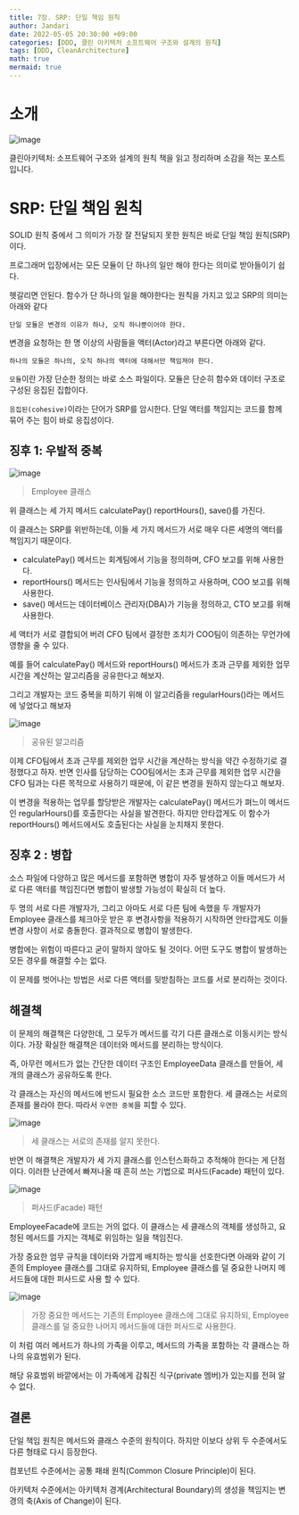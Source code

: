 ```yaml
---
title: 7장. SRP: 단일 책임 원칙
author: Jandari
date: 2022-05-05 20:30:00 +09:00
categories: [DDD, 클린 아키텍처 소프트웨어 구조와 설계의 원칙]
tags: [DDD, CleanArchitecture]
math: true
mermaid: true
---
```


# 소개

![image](/assets/img/post/2022-05-05-PPPCleanArchitecture_ch7/1.jpg)

클린아키텍처: 소프트웨어 구조와 설계의 원칙 책을 읽고 정리하며 소감을 적는 포스트입니다.

# SRP: 단일 책임 원칙

SOLID 원칙 중에서 그 의미가 가장 잘 전달되지 못한 원칙은 바로 단일 책임 원칙(SRP)이다.

프로그래머 입장에서는 모든 모듈이 단 하나의 일만 해야 한다는 의미로 받아들이기 쉽다.

헷갈리면 안된다. 함수가 단 하나의 일을 해야한다는 원칙을 가지고 있고 SRP의 의미는 아래와 같다

`단일 모듈은 변경의 이유가 하나, 오직 하나뿐이어야 한다.`

변경을 요청하는 한 명 이상의 사람들을 액터(Actor)라고 부른다면 아래와 같다.

`하나의 모듈은 하나의, 오직 하나의 액터에 대해서만 책임져야 한다.`

`모듈`이란 가장 단순한 정의는 바로 소스 파일이다. 모듈은 단순히 함수와 데이터 구조로 구성된 응집된 집합이다.

`응집된(cohesive)`이라는 단어가 SRP를 암시한다. 단일 액터를 책임지는 코드를 함께 묶어 주는 힘이 바로 응집성이다.

## 징후 1: 우발적 중복

![image](/assets/img/post/2022-05-05-PPPCleanArchitecture_ch7/2.jpg)
> Employee 클래스

위 클래스는 세 가지 메서드 calculatePay() reportHours(), save()를 가진다.

이 클래스는 SRP를 위반하는데, 이들 세 가지 메서드가 서로 매우 다른 세명의 액터를 책임지기 때문이다.

* calculatePay() 메서드는 회계팀에서 기능을 정의하며, CFO 보고를 위해 사용한다.
* reportHours() 메서드는 인사팀에서 기능을 정의하고 사용하며, COO 보고를 위해 사용한다.
* save() 메서드는 데이터베이스 관리자(DBA)가 기능을 정의하고, CTO 보고를 위해 사용한다.

세 액터가 서로 결합되어 버려 CFO 팀에서 결정한 조치가 COO팀이 의존하는 무언가에 영향을 줄 수 있다.

예를 들어 calculatePay() 메서드와 reportHours() 메서드가 초과 근무를 제외한 업무 시간을 계산하는 알고리즘을 공유한다고 해보자.

그리고 개발자는 코드 중복을 피하기 위해 이 알고리즘을 regularHours()라는 메서드에 넣었다고 해보자

![image](/assets/img/post/2022-05-05-PPPCleanArchitecture_ch7/3.jpg)
> 공유된 알고리즘

이제 CFO팀에서 초과 근무를 제외한 업무 시간을 계산하는 방식을 약간 수정하기로 결정했다고 하자. 반면 인사를 담당하는 COO팀에서는 초과 근무를 제외한 업무 시간을 CFO 팀과는 다른 목적으로 사용하기 때문에, 이 같은 변경을 원하지 않는다고 해보자.

이 변경을 적용하는 업무를 할당받은 개발자는 calculatePay() 메서드가 펴느이 메서드인 regularHours()를 호출한다는 사실을 발견한다. 하지만 안타깝게도 이 함수가 reportHours() 메서드에서도 호출된다는 사실을 눈치채지 못한다.

## 징후 2 : 병합

소스 파일에 다양하고 많은 메서드를 포함하면 병합이 자주 발생하고 이들 메서드가 서로 다른 액터를 책임진다면 병합이 발생할 가능성이 확실히 더 높다.

두 명의 서로 다른 개발자가, 그리고 아마도 서로 다른 팀에 속했을 두 개발자가 Employee 클래스를 체크아웃 받은 후 변경사항을 적용하기 시작하면 안타깝게도 이들 변경 사항이 서로 충돌한다. 결과적으로 병합이 발생한다.

병합에는 위험이 따른다고 굳이 말하지 않아도 될 것이다. 어떤 도구도 병합이 발생하는 모든 경우를 해결할 수는 없다.

이 문제를 벗어나는 방법은 서로 다른 액터를 뒷받침하는 코드를 서로 분리하는 것이다.

## 해결책

이 문제의 해결책은 다양한데, 그 모두가 메서드를 각기 다른 클래스로 이동시키는 방식이다. 가장 확실한 해결책은 데이터와 메서드를 분리하는 방식이다.

즉, 아무런 메서드가 없는 간단한 데이터 구조인 EmployeeData 클래스를 만들어, 세 개의 클래스가 공유하도록 한다.

각 클래스는 자신의 메서드에 반드시 필요한 소스 코드만 포함한다. 세 클래스는 서로의 존재를 몰라야 한다. 따라서 `우연한 중복`을 피할 수 있다.

![image](/assets/img/post/2022-05-05-PPPCleanArchitecture_ch7/4.jpg)
> 세 클래스는 서로의 존재를 알지 못한다.

반면 이 해결책은 개발자가 세 가지 클래스를 인스턴스화하고 추적해야 한다는 게 단점이다. 이러한 난관에서 빠져나올 때 흔히 쓰는 기법으로 퍼사드(Facade) 패턴이 있다.

![image](/assets/img/post/2022-05-05-PPPCleanArchitecture_ch7/5.jpg)
> 퍼사드(Facade) 패턴

EmployeeFacade에 코드는 거의 없다. 이 클래스는 세 클래스의 객체를 생성하고, 요청된 메서드를 가지는 객체로 위임하는 일을 책임진다.

가장 중요한 엄무 규칙을 데이터와 가깝게 배치하는 방식을 선호한다면 아래와 같이 기존의 Employee 클래스를 그대로 유지하되, Employee 클래스를 덜 중요한 나머지 메서드들에 대한 퍼사드로 사용 할 수 있다.

![image](/assets/img/post/2022-05-05-PPPCleanArchitecture_ch7/6.jpg)
> 가장 중요한 메서드는 기존의 Employee 클래스에 그대로 유지하되, Employee 클래스를 덜 중요한 나머지 메서드들에 대한 퍼사드로 사용한다.

이 처럼 여러 메서드가 하나의 가족을 이루고, 메서드의 가족을 포함하는 각 클래스는 하나의 유효범위가 된다.

해당 유효범위 바깥에서는 이 가족에게 감춰진 식구(private 멤버)가 있는지를 전혀 알 수 없다.

## 결론

단일 책임 원칙은 메서드와 클래스 수준의 원칙이다. 하지만 이보다 상위 두 수준에서도 다른 형태로 다시 등장한다.

컴포넌트 수준에서는 공통 패쇄 원칙(Common Closure Principle)이 된다.

아키텍처 수준에서는 아키텍처 경계(Architectural Boundary)의 생성을 책임지는 변경의 축(Axis of Change)이 된다.

